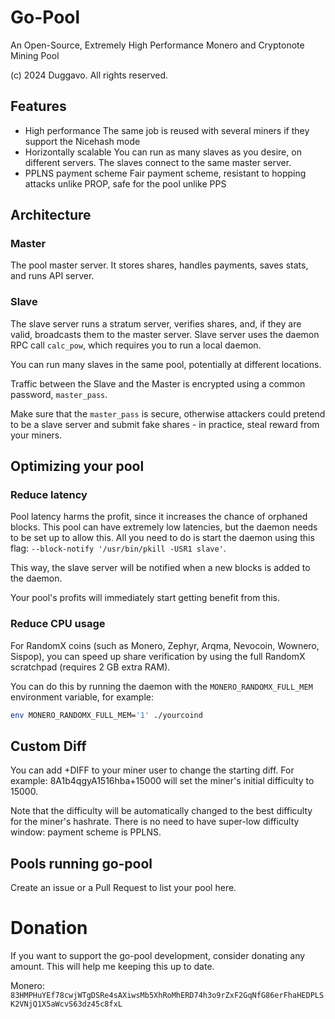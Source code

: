 # Go-Pool
An Open-Source, Extremely High Performance Monero and Cryptonote Mining Pool

(c) 2024 Duggavo. All rights reserved.

## Features

- High performance
	The same job is reused with several miners if they support the Nicehash mode
- Horizontally scalable
	You can run as many slaves as you desire, on different servers.
	The slaves connect to the same master server.
- PPLNS payment scheme
	Fair payment scheme, resistant to hopping attacks unlike PROP, safe for the pool unlike PPS

## Architecture

### Master
The pool master server. It stores shares, handles payments, saves stats, and runs API server.

### Slave
The slave server runs a stratum server, verifies shares, and, if they are valid, broadcasts them to
the master server. Slave server uses the daemon RPC call `calc_pow`, which requires you to run a local daemon.

You can run many slaves in the same pool, potentially at different locations.

Traffic between the Slave and the Master is encrypted using a common password, `master_pass`.

Make sure that the `master_pass` is secure, otherwise attackers could pretend to be a slave server
and submit fake shares - in practice, steal reward from your miners.

## Optimizing your pool

### Reduce latency
Pool latency harms the profit, since it increases the chance of orphaned blocks.
This pool can have extremely low latencies, but the daemon needs to be set up to allow this.
All you need to do is start the daemon using this flag: `--block-notify '/usr/bin/pkill -USR1 slave'`.

This way, the slave server will be notified when a new blocks is added to the daemon.

Your pool's profits will immediately start getting benefit from this.

### Reduce CPU usage
For RandomX coins (such as Monero, Zephyr, Arqma, Nevocoin, Wownero, Sispop), you can speed up share
verification by using the full RandomX scratchpad (requires 2 GB extra RAM).

You can do this by running the daemon with the
`MONERO_RANDOMX_FULL_MEM` environment variable, for example:
```bash
env MONERO_RANDOMX_FULL_MEM='1' ./yourcoind
```

## Custom Diff
You can add +DIFF to your miner user to change the starting diff. For example:
8A1b4qgyA1516hba+15000
will set the miner's initial difficulty to 15000.

Note that the difficulty will be automatically changed to the best difficulty for the miner's hashrate.
There is no need to have super-low difficulty window: payment scheme is PPLNS.

## Pools running go-pool
Create an issue or a Pull Request to list your pool here.

# Donation
If you want to support the go-pool development, consider donating any amount.
This will help me keeping this up to date.

Monero: `83HMPHuYEf78cwjWTgDSRe4sAXiwsMb5XhRoMhERD74h3o9rZxF2GqNfG86erFhaHEDPLSK2VNjQ1X5aWcvS63dz45c8fxL`